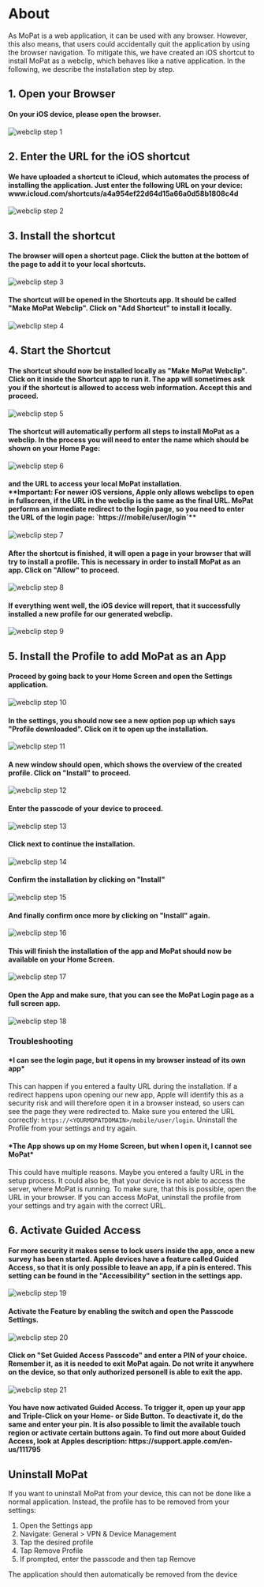 # About 

As MoPat is a web application, it can be used with any browser. However, this also means, that users could accidentally 
quit the application by using the browser navigation. To mitigate this, we have created an iOS shortcut to install MoPat
as a webclip, which behaves like a native application. In the following, we describe the installation step by step.


## 1. Open your Browser
<h4>On your iOS device, please open the browser. </h4>

![webclip step 1](./img/webclip_01.png)

## 2. Enter the URL for the iOS shortcut
<h4>We have uploaded a shortcut to iCloud, which automates the process of installing the application. 
Just enter the following URL on your device: www.icloud.com/shortcuts/a4a954ef22d64d15a66a0d58b1808c4d </h4>

![webclip step 2](./img/webclip_02.png)

## 3. Install the shortcut
<h4>The browser will open a shortcut page. Click the button at the bottom of the page to add it to your local shortcuts.</h4>

![webclip step 3](./img/webclip_03.png)

<h4>The shortcut will be opened in the Shortcuts app. It should be called "Make MoPat Webclip". Click on "Add Shortcut" to install 
it locally.</h4>

![webclip step 4](./img/webclip_04.png)

## 4. Start the Shortcut
<h4>The shortcut should now be installed locally as "Make MoPat Webclip". Click on it inside the Shortcut app to run it.
The app will sometimes ask you if the shortcut is allowed to access web information. Accept this and proceed.</h4>

![webclip step 5](./img/webclip_05.png)

<h4>The shortcut will automatically perform all steps to install MoPat as a webclip. In the process you will need to enter 
the name which should be shown on your Home Page: </h4>

![webclip step 6](./img/webclip_06.png)

<h4>and the URL to access your local MoPat installation. 
<br/>**Important: For newer iOS versions, Apple only allows webclips to 
open in fullscreen, if the URL in the webclip is the same as the final URL. MoPat performs an immediate redirect to the
login page, so you need to enter the URL of the login page: `https://<YOURMOPATDOMAIN>/mobile/user/login`**</h4>

![webclip step 7](./img/webclip_07.png)

<h4>After the shortcut is finished, it will open a page in your browser that will try to install a profile. This is 
necessary in order to install MoPat as an app. Click on "Allow" to proceed.</h4>

![webclip step 8](./img/webclip_08.png)

<h4>If everything went well, the iOS device will report, that it successfully installed a new profile for our generated
webclip.</h4>

![webclip step 9](./img/webclip_09.png)

## 5. Install the Profile to add MoPat as an App
<h4>Proceed by going back to your Home Screen and open the Settings application.</h4>

![webclip step 10](./img/webclip_10.png)

<h4>In the settings, you should now see a new option pop up which says "Profile downloaded". Click on it to open up
the installation. </h4>

![webclip step 11](./img/webclip_11.png)

<h4>A new window should open, which shows the overview of the created profile. Click on "Install" to
proceed.</h4>

![webclip step 12](./img/webclip_12.png)

<h4>Enter the passcode of your device to proceed.</h4>

![webclip step 13](./img/webclip_13.png)

<h4>Click next to continue the installation.</h4>

![webclip step 14](./img/webclip_14.png)

<h4>Confirm the installation by clicking on "Install"</h4>

![webclip step 15](./img/webclip_15.png)

<h4>And finally confirm once more by clicking on "Install" again.</h4>

![webclip step 16](./img/webclip_16.png)

<h4>This will finish the installation of the app and MoPat should now be available on your Home Screen.</h4>

![webclip step 17](./img/webclip_17.png)

<h4>Open the App and make sure, that you can see the MoPat Login page as a full screen app.</h4>

![webclip step 18](./img/webclip_18.png)

### Troubleshooting
<h4>*I can see the login page, but it opens in my browser instead of its own app*<br/></h4>

This can happen if you entered a faulty URL during the installation. If a redirect happens upon opening our new app, 
Apple will identify this as a security risk and will therefore open it in a browser instead, so users can see the
page they were redirected to. Make sure you entered the URL correctly: `https://<YOURMOPATDOMAIN>/mobile/user/login`.
Uninstall the Profile from your settings and try again. 
<br/>

<h4>*The App shows up on my Home Screen, but when I open it, I cannot see MoPat*<br/></h4>

This could have multiple reasons. Maybe you entered a faulty URL in the setup process. It could also be, that your 
device is not able to access the server, where MoPat is running. To make sure, that this is possible, open the URL
in your browser. If you can access MoPat, uninstall the profile from your settings and try again with the correct URL.

## 6. Activate Guided Access
<h4>For more security it makes sense to lock users inside the app, once a new survey has been started. Apple devices have
a feature called Guided Access, so that it is only possible to leave an app, if a pin is entered. This setting can be found
in the "Accessibility" section in the settings app.</h4>

![webclip step 19](./img/webclip_19.png)

<h4>Activate the Feature by enabling the switch and open the Passcode Settings.</h4>

![webclip step 20](./img/webclip_20.png)

<h4>Click on "Set Guided Access Passcode" and enter a PIN of your choice. Remember it, as it is needed to exit MoPat again.
Do not write it anywhere on the device, so that only authorized personell is able to exit the app.</h4>

![webclip step 21](./img/webclip_21.png)

<h4>You have now activated Guided Access. To trigger it, open up your app and Triple-Click on your Home- or Side Button. 
To deactivate it, do the same and enter your pin. It is also possible to limit the available touch region or activate certain buttons again. 
To find out more about Guided Access, look at Apples description: https://support.apple.com/en-us/111795 </h4>

## Uninstall MoPat
If you want to uninstall MoPat from your device, this can not be done like a normal application. Instead, the profile has to be
removed from your settings: 
1. Open the Settings app
2. Navigate: General > VPN & Device Management
3. Tap the desired profile
4. Tap Remove Profile
5. If prompted, enter the passcode and then tap Remove

The application should then automatically be removed from the device 









